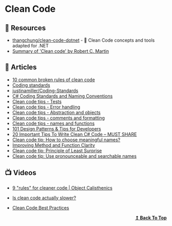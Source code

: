 
# Clean Code

## 📘 Resources
- [thangchung/clean-code-dotnet](https://github.com/thangchung/clean-code-dotnet) - 🛁 Clean Code concepts and tools adapted for .NET
- [Summary of 'Clean code' by Robert C. Martin](https://gist.github.com/wojteklu/73c6914cc446146b8b533c0988cf8d29)

## 📕 Articles

- [10 common broken rules of clean code](http://www.kamilgrzybek.com/clean-code/10-common-broken-clean-code-rules/)
- [Coding standards](https://docs.nopcommerce.com/en/developer/tutorials/coding-standards.html)
- [justinamiller/Coding-Standards](https://github.com/justinamiller/Coding-Standards)
- [C# Coding Standards and Naming Conventions](https://github.com/ktaranov/naming-convention/blob/master/C%23%20Coding%20Standards%20and%20Naming%20Conventions.md)
- [Clean code tips - Tests](https://www.code4it.dev/blog/clean-code-tests)
- [Clean code tips - Error handling](https://www.code4it.dev/blog/clean-code-error-handling)
- [Clean code tips - Abstraction and objects](https://www.code4it.dev/blog/clean-code-abstraction-and-objects)
- [Clean code tips - comments and formatting](https://www.code4it.dev/blog/clean-code-comments-and-formatting)
- [Clean code tips - names and functions](https://www.code4it.dev/blog/clean-code-names-and-functions)
- [101 Design Patterns & Tips for Developers](https://sourcemaking.com/design-patterns-and-tips)
- [20 Important Tips To Write Clean C# Code – MUST SHARE](https://codewithmukesh.com/blog/write-clean-csharp-code/)
- [Clean code tip: How to choose meaningful names?](https://www.code4it.dev/cleancodetips/01-choose-meaningful-names)
- [Improving Method and Function Clarity](https://ardalis.com/improving-method-function-clarity/)
- [Clean code tip: Principle of Least Surprise](https://www.code4it.dev/cleancodetips/02-principle-of-least-surprise)
- [Clean code tip: Use pronounceable and searchable names](https://www.code4it.dev/cleancodetips/03-use-pronounceable-names)
## 📺 Videos
- [9 "rules" for cleaner code | Object Calisthenics](https://www.youtube.com/watch?v=gyrSiY4SHxI)
- [Is clean code actually slower?](https://www.youtube.com/watch?v=zVLuQAnNue8)
- [Clean Code Best Practices](https://www.youtube.com/watch?v=h7TJ7eGeT7Q )

  <div align="right">
    <b><a href="#contents">↥ Back To Top</a></b>
  </div>
